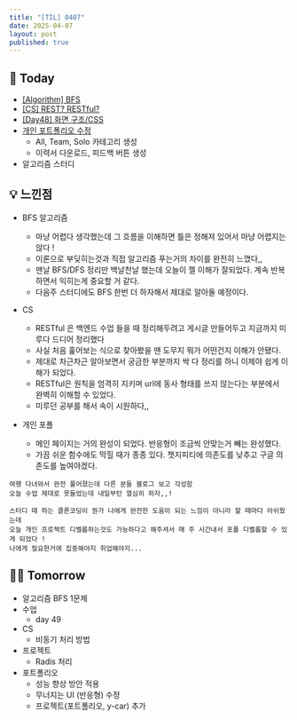 ```yaml
---
title: "[TIL] 0407"
date: 2025-04-07
layout: post 
published: true
---
```


## 📌 Today
- [[Algorithm] BFS](https://yeeun426.github.io/posts/BFS/)
- [[CS] REST? RESTful?](https://yeeun426.github.io/posts/Restful/)
- [[Day48] 화면 구조/CSS](https://yeeun426.github.io/posts/day48/)
- [개인 포트폴리오 수정](https://github.com/yeeun426/personal-portfolio)
  - All, Team, Solo 카테고리 생성
  - 이력서 다운로드, 피드백 버튼 생성
- 알고리즘 스터디

## 💡 느낀점
- BFS 알고리즘
  - 마냥 어렵다 생각했는데 그 흐름을 이해하면 틀은 정해져 있어서 마냥 어렵지는 않다 !
  - 이론으로 부딪히는것과 직접 알고리즘 푸는거의 차이를 완전히 느꼈다,,
  - 맨날 BFS/DFS 정리만 백날천날 했는데 오늘이 젤 이해가 잘되었다. 계속 반복하면서 익히는게 중요할 거 같다.
  - 다음주 스터디에도 BFS 한번 더 하자해서 제대로 알아둘 예정이다.

- CS
  - RESTful 은 백엔드 수업 들을 때 정리해두려고 게시글 만들어두고 지금까지 미루다 드디어 정리했다
  - 사실 처음 훑어보는 식으로 찾아봤을 땐 도무지 뭐가 어떤건지 이해가 안됐다.
  - 제대로 차근차근 알아보면서 궁금한 부분까지 싹 다 정리를 하니 이제야 쉽게 이해가 되었다.
  - RESTful은 원칙을 엄격히 지키며 url에 동사 형태를 쓰지 않는다는 부분에서 완벽히 이해할 수 있었다.
  - 미루던 공부를 해서 속이 시원하다,,

- 개인 포폴
  - 메인 페이지는 거의 완성이 되었다. 반응형이 조금씩 안맞는거 빼는 완성했다.
  - 가끔 쉬운 함수에도 막힐 때가 종종 있다. 챗지피티에 의존도를 낮추고 구글 의존도를 높여야겠다.

```
여행 다녀와서 완전 풀어졌는데 다른 분들 블로그 보고 각성함
오늘 수업 제대로 못들었는데 내일부턴 열심히 하자,,!

스터디 때 하는 클론코딩이 뭔가 나에게 완전한 도움이 되는 느낌이 아니라 할 때마다 아쉬웠는데
오늘 개인 프로젝트 디벨롭하는것도 가능하다고 해주셔서 매 주 시간내서 포폴 디벨롭할 수 있게 되었다 ! 
나에게 필요한거에 집중해야지 취업해야지...
```

## 💪🏽 Tomorrow
- 알고리즘 BFS 1문제
- 수업
  - day 49
- CS
  - 비동기 처리 방법
- 프로젝트
  - Radis 처리
- 포트폴리오
  - 성능 향상 방안 적용
  - 무너지는 UI (반응형) 수정
  - 프로젝트(포트폴리오, y-car) 추가